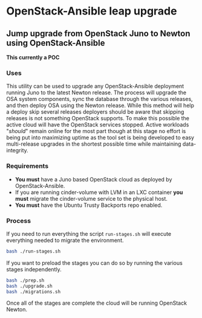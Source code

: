 # OpenStack-Ansible leap upgrade

## Jump upgrade from OpenStack Juno to Newton using OpenStack-Ansible

**This currently a POC**

### Uses

This utility can be used to upgrade any OpenStack-Ansible deployment running
Juno to the latest Newton release. The process will upgrade the OSA system
components, sync the database through the various releases, and then deploy
OSA using the Newton release. While this method will help a deploy skip
several releases  deployers should be aware that skipping releases is not
something OpenStack supports. To make this possible the active cloud will
have the OpenStack services stopped. Active workloads "*should*" remain online
for the most part though at this stage no effort is being put into maximizing
uptime as the tool set is being developed to easy multi-release upgrades in
the shortest possible time while maintaining data-integrity.

### Requirements

  * **You must** have a Juno based OpenStack cloud as deployed by
    OpenStack-Ansible.
  * If you are running cinder-volume with LVM in an LXC container **you must**
    migrate the cinder-volume service to the physical host.
  * **You must** have the Ubuntu Trusty Backports repo enabled.

### Process

If you need to run everything the script ``run-stages.sh`` will execute
everything needed to migrate the environment.

``` bash
bash ./run-stages.sh
```

If you want to preload the stages you can do so by running the various stages
independently.

``` bash
bash ./prep.sh
bash ./upgrade.sh
bash ./migrations.sh
```

Once all of the stages are complete the cloud will be running OpenStack
Newton.
